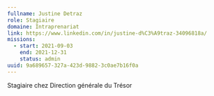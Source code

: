```yaml
---
fullname: Justine Detraz
role: Stagiaire
domaine: Intraprenariat
link: https://www.linkedin.com/in/justine-d%C3%A9traz-34096818a/
missions:
  - start: 2021-09-03
    end: 2021-12-31
    status: admin
uuid: 9a689657-327a-423d-9882-3c0ae7b16f0a
---
```

Stagiaire chez Direction générale du Trésor